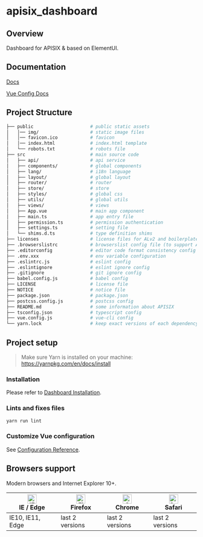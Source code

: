 <!--
#
# Licensed to the Apache Software Foundation (ASF) under one or more
# contributor license agreements.  See the NOTICE file distributed with
# this work for additional information regarding copyright ownership.
# The ASF licenses this file to You under the Apache License, Version 2.0
# (the "License"); you may not use this file except in compliance with
# the License.  You may obtain a copy of the License at
#
#     http://www.apache.org/licenses/LICENSE-2.0
#
# Unless required by applicable law or agreed to in writing, software
# distributed under the License is distributed on an "AS IS" BASIS,
# WITHOUT WARRANTIES OR CONDITIONS OF ANY KIND, either express or implied.
# See the License for the specific language governing permissions and
# limitations under the License.
#
-->

# apisix_dashboard

## Overview

Dashboard for APISIX & based on ElementUI.

## Documentation

[Docs](https://armour.github.io/vue-typescript-admin-docs)

[Vue Config Docs](https://cli.vuejs.org/zh/config/#publicpath)

## Project Structure

```bash
├── public                     # public static assets
│   │── img/                   # static image files
│   │── favicon.ico            # favicon
│   │── index.html             # index.html template
│   └── robots.txt             # robots file
├── src                        # main source code
│   ├── api/                   # api service
│   ├── components/            # global components
│   ├── lang/                  # i18n language
│   ├── layout/                # global layout
│   ├── router/                # router
│   ├── store/                 # store
│   ├── styles/                # global css
│   ├── utils/                 # global utils
│   ├── views/                 # views
│   ├── App.vue                # main app component
│   ├── main.ts                # app entry file
│   ├── permission.ts          # permission authentication
│   ├── settings.ts            # setting file
│   └── shims.d.ts             # type definition shims
├── licenses                   # license files for ALv2 and boilerplate
├── .browserslistrc            # browserslist config file (to support Autoprefixer)
├── .editorconfig              # editor code format consistency config
├── .env.xxx                   # env variable configuration
├── .eslintrc.js               # eslint config
├── .eslintignore              # eslint ignore config
├── .gitignore                 # git ignore config
├── babel.config.js            # babel config
├── LICENSE                    # license file
├── NOTICE                     # notice file
├── package.json               # package.json
├── postcss.config.js          # postcss config
├── README.md                  # some information about APISIX
├── tsconfig.json              # typescript config
├── vue.config.js              # vue-cli config
└── yarn.lock                  # keep exact versions of each dependency
```

## Project setup
> Make sure Yarn is installed on your machine: https://yarnpkg.com/en/docs/install

### Installation
Please refer to [Dashboard Installation](https://github.com/apache/incubator-apisix#dashboard).

### Lints and fixes files

```bash
yarn run lint
```

### Customize Vue configuration

See [Configuration Reference](https://cli.vuejs.org/config/).

## Browsers support

Modern browsers and Internet Explorer 10+.

| [<img src="https://raw.githubusercontent.com/alrra/browser-logos/master/src/edge/edge_48x48.png" alt="IE / Edge" width="24px" height="24px" />](http://godban.github.io/browsers-support-badges/)</br>IE / Edge | [<img src="https://raw.githubusercontent.com/alrra/browser-logos/master/src/firefox/firefox_48x48.png" alt="Firefox" width="24px" height="24px" />](http://godban.github.io/browsers-support-badges/)</br>Firefox | [<img src="https://raw.githubusercontent.com/alrra/browser-logos/master/src/chrome/chrome_48x48.png" alt="Chrome" width="24px" height="24px" />](http://godban.github.io/browsers-support-badges/)</br>Chrome | [<img src="https://raw.githubusercontent.com/alrra/browser-logos/master/src/safari/safari_48x48.png" alt="Safari" width="24px" height="24px" />](http://godban.github.io/browsers-support-badges/)</br>Safari |
| --------- | --------- | --------- | --------- |
| IE10, IE11, Edge| last 2 versions| last 2 versions| last 2 versions

